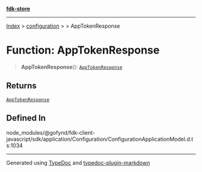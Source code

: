 [**fdk-store**](../../../README.md)
***

[Index](../../../API.md) > [configuration](../../README.md) > [<internal>](../README.md) > AppTokenResponse

# Function: AppTokenResponse

> **AppTokenResponse**(): [`AppTokenResponse`](../type-aliases/type-alias.AppTokenResponse.md)

## Returns

[`AppTokenResponse`](../type-aliases/type-alias.AppTokenResponse.md)

## Defined In

node\_modules/@gofynd/fdk-client-javascript/sdk/application/Configuration/ConfigurationApplicationModel.d.ts:1034

***
Generated using [TypeDoc](https://typedoc.org/) and [typedoc-plugin-markdown](https://www.npmjs.com/package/typedoc-plugin-markdown)
